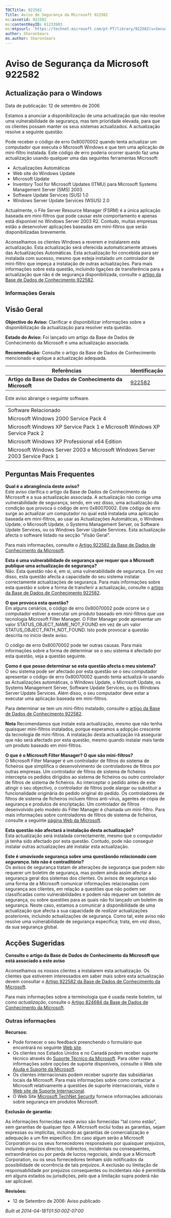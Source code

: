 ```yaml
---
TOCTitle: 922582
Title: Aviso de Segurança da Microsoft 922582
ms:assetid: 922582
ms:contentKeyID: 61233903
ms:mtpsurl: 'https://technet.microsoft.com/pt-PT/library/922582(v=Security.10)'
author: SharonSears
ms.author: SharonSears
---
```




Aviso de Segurança da Microsoft 922582
======================================

Actualização para o Windows
---------------------------

Data de publicação: 12 de setembro de 2006

Estamos a anunciar a disponibilização de uma actualização que não resolve uma vulnerabilidade de segurança, mas tem prioridade elevada, para que os clientes possam manter os seus sistemas actualizados. A actualização resolve a seguinte questão:

Pode receber o código de erro 0x80070002 quando tenta actualizar um computador que executa o Microsoft Windows e que tem uma aplicação de mini-filtro instalada. Este código de erro poderia ocorrer quando faz uma actualização usando qualquer uma das seguintes ferramentas Microsoft:

-   Actualizações Automáticas
-   Web site do Windows Update
-   Microsoft Update
-   Inventory Tool for Microsoft Updates (ITMU) para Microsoft Systems Management Server (SMS) 2003
-   Software Update Services (SUS) 1.0
-   Windows Server Update Services (WSUS) 2.0

Actualmente, o File Server Resource Manager (FSRM) é a única aplicação baseada em mini-filtros que pode causar este comportamento e apenas está disponível no Windows Server 2003 R2. Contudo, muitas empresas estão a desenvolver aplicações baseadas em mini-filtros que serão disponibilizadas brevemente.

Aconselhamos os clientes Windows a reverem e instalarem esta actualização. Esta actualização será oferecida automaticamente através das Actualizações Automáticas. Esta actualização foi concebida para ser instalada com sucesso, mesmo que esteja instalado um controlador de mini-filtro que impeça a instalação de outras actualizações. Para mais informações sobre esta questão, incluindo ligações de transferência para a actualização que não é de segurança disponibilizada, consulte o [artigo da Base de Dados de Conhecimento 922582](http://support.microsoft.com/kb/922582).

### Informações Gerais

Visão Geral
-----------


**Objectivo do Aviso:** Clarificar e disponibilizar informações sobre a disponibilização da actualização para resolver esta questão.

**Estado do Aviso:** Foi lançado um artigo da Base de Dados de Conhecimento da Microsoft e uma actualização associada.

**Recomendação:** Consulte o artigo da Base de Dados de Conhecimento mencionado e aplique a actualização adequada.

| Referências                                              | Identificação                                    |
|----------------------------------------------------------|--------------------------------------------------|
| **Artigo da Base de Dados de Conhecimento da Microsoft** | [922582](http://support.microsoft.com/kb/922582) |

Este aviso abrange o seguinte software.

|                                                                              |
|------------------------------------------------------------------------------|
| Software Relacionado                                                         |
| Microsoft Windows 2000 Service Pack 4                                        |
| Microsoft Windows XP Service Pack 1 e Microsoft Windows XP Service Pack 2    |
| Microsoft Windows XP Professional x64 Edition                                |
| Microsoft Windows Server 2003 e Microsoft Windows Server 2003 Service Pack 1 |

Perguntas Mais Frequentes
-------------------------


**Qual é a abrangência deste aviso?**  
Este aviso clarifica o artigo da Base de Dados de Conhecimento da Microsoft e a sua actualização associada. A actualização não corrige uma vulnerabilidade de segurança, sendo, em vez disso, uma actualização da condição que provoca o código de erro 0x80070002. Este código de erro surge ao actualizar um computador no qual está instalada uma aplicação baseada em mini-filtros, ao usar as Actualizações Automáticas, o Windows Update, o Microsoft Update, o Systems Management Server, os Software Update Services, ou os Windows Server Update Services. Esta actualização afecta o software listado na secção “Visão Geral”.

Para mais informações, consulte o [Artigo 922582 da Base de Dados de Conhecimento da Microsoft](http://support.microsoft.com/kb/922582).

**Esta é uma vulnerabilidade de segurança que requer que a Microsoft publique uma actualização de segurança?**  
Não. Esta questão não é, em si, uma vulnerabilidade de segurança. Em vez disso, esta questão afecta a capacidade do seu sistema instalar correctamente actualizações de segurança. Para mais informações sobre esta questão e sobre a forma de transferir a actualização, consulte o [artigo da Base de Dados de Conhecimento 922582](http://support.microsoft.com/kb/922582).

**O que provoca esta questão?**  
Em alguns cenários, o código de erro 0x80070002 pode ocorre se o computador estiver a executar um produto baseado em mini-filtros que use tecnologia Microsoft Filter Manager. O Filter Manager pode apresentar um valor STATUS\_OBJECT\_NAME\_NOT\_FOUND em vez de um valor STATUS\_OBJECT\_PATH\_NOT\_FOUND. Isto pode provocar a questão descrita no início deste aviso.

O código de erro 0x80070002 pode ter outras causas. Para mais informações sobre a forma de determinar se o seu sistema é afectado por esta questão, veja a questão seguinte.

**Como é que posso determinar se esta questão afecta o meu sistema?**  
O seu sistema pode ser afectado por esta questão se o seu computador apresentar o código de erro 0x80070002 quando tenta actualizá-lo usando as Actualizações automáticas, o Windows Update, o Microsoft Update, os Systems Management Server, Software Update Services, ou os Windows Server Update Services. Além disso, o seu computador deve estar a executar uma aplicação baseada em mini-filtros.

Para determinar se tem um mini-filtro instalado, consulte o [artigo da Base de Dados de Conhecimento 922582](http://support.microsoft.com/kb/922582).

**Nota** Recomendamos que instale esta actualização, mesmo que não tenha quaisquer mini-filtros instalados, porque esperamos a adopção crescente da tecnologia de mini-filtros. A instalação desta actualização irá assegurar que não será afectado por esta questão, mesmo quando instalar mais tarde um produto baseado em mini-filtros.

**O que é o Microsoft Filter Manager? O que são mini-filtros?**  
O Microsoft Filter Manager é um controlador de filtros do sistema de ficheiros que simplifica o desenvolvimento de controladores de filtros por outras empresas. Um controlador de filtros de sistema de ficheiros intercepta os pedidos dirigidos ao sistema de ficheiros ou outro controlador de filtros de sistema de ficheiros. Ao interceptar o pedido antes de este atingir o seu objectivo, o controlador de filtros pode alargar ou substituir a funcionalidade originária do pedido original do pedido. Os controladores de filtros de sistema de ficheiros incluem filtros anti-vírus, agentes de cópia de segurança e produtos de encriptação. Um controlador de filtros desenvolvido pelo modelo do Filter Manager é chamada um mini-filtro. Para mais informações sobre controladores de filtros de sistema de ficheiros, consulte a seguinte [página Web da Microsoft](http://go.microsoft.com/fwlink/?linkid=72993).

**Esta questão não afectará a instalação desta actualização?**  
Esta actualização será instalada correctamente, mesmo que o computador já tenha sido afectado por esta questão. Contudo, pode não conseguir instalar outras actualizações até instalar esta actualização.

**Este é um*aviso*de segurança sobre uma questão*não relacionada com segurança*. Isto não é contraditório?**  
Os avisos de segurança tratam de alterações de segurança que podem não requerer um boletim de segurança, mas podem ainda assim afectar a segurança geral dos sistemas dos clientes. Os avisos de segurança são uma forma de a Microsoft comunicar informações relacionadas com segurança aos clientes, em relação a questões que não podem ser classificadas como vulnerabilidades e podem não requerer um boletim de segurança, ou sobre questões para as quais não foi lançado um boletim de segurança. Neste caso, estamos a comunicar a disponibilidade de uma actualização que afecta a sua capacidade de *realizar* actualizações posteriores, incluindo actualizações de segurança. Como tal, este aviso não resolve uma vulnerabilidade de segurança específica; trata, em vez disso, da sua segurança global.

Acções Sugeridas
----------------


**Consulte o artigo da Base de Dados de Conhecimento da Microsoft que está associado a este aviso**

Aconselhamos os nossos clientes a instalarem esta actualização. Os clientes que estiverem interessados em saber mais sobre esta actualização devem consultar o [Artigo 922582 da Base de Dados de Conhecimento da Microsoft](http://support.microsoft.com/kb/922582).

Para mais informações sobre a terminologia que é usada neste boletim, tal como *actualização*, consulte o [Artigo 824684 da Base de Dados de Conhecimento da Microsoft](http://support.microsoft.com/kb/824684).

### Outras informações

**Recursos:**

-   Pode fornecer o seu feedback preenchendo o formulário que encontrará no seguinte [Web site](https://support.microsoft.com/common/survey.aspx?scid=sw;en;1257&amp;showpage=1&amp;ws=technet&amp;sd=tech).
-   Os clientes nos Estados Unidos e no Canadá podem receber suporte técnico através do [Suporte Técnico da Microsoft](http://go.microsoft.com/fwlink/?linkid=21131). Para obter mais informações sobre opções de suporte disponíveis, consulte o Web site [Ajuda e Suporte da Microsoft](http://support.microsoft.com/).
-   Os clientes internacionais podem receber suporte das subsidiárias locais da Microsoft. Para mais informações sobre como contactar a Microsoft relativamente a questões de suporte internacionais, visite o [Web site de Suporte Internacional](http://go.microsoft.com/fwlink/?linkid=21155).
-   O Web Site [Microsoft TechNet Security](http://go.microsoft.com/fwlink/?linkid=21132) fornece informações adicionais sobre segurança em produtos Microsoft.

**Exclusão de garantia:**

As informações fornecidas neste aviso são fornecidas "tal como estão", sem garantias de qualquer tipo. A Microsoft exclui todas as garantias, sejam expressas ou implícitas, incluindo as garantias de comercialização e adequação a um fim específico. Em caso algum serão a Microsoft Corporation ou os seus fornecedores responsáveis por quaisquer prejuízos, incluindo prejuízos directos, indirectos, incidentais ou consequentes, extraordinários ou por perda de lucros negociais, ainda que a Microsoft Corporation, ou os seus fornecedores tenham sido notificados da possibilidade de ocorrência de tais prejuízos. A exclusão ou limitação de responsabilidade por prejuízos consequentes ou incidentais não é permitida em alguns estados ou jurisdições, pelo que a limitação supra poderá não ser aplicável.

**Revisões:**

-   12 de Setembro de 2006: Aviso publicado

*Built at 2014-04-18T01:50:00Z-07:00*
